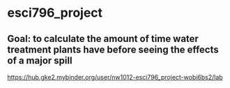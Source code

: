 # esci796_project
## Goal: to calculate the amount of time water treatment plants have before seeing the effects of a major spill
https://hub.gke2.mybinder.org/user/nw1012-esci796_project-wobi6bs2/lab
